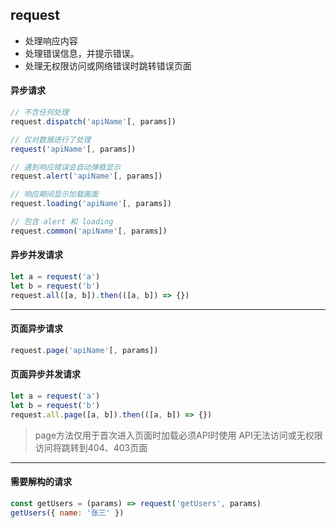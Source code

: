 ## request
* 处理响应内容
* 处理错误信息，并提示错误。
* 处理无权限访问或网络错误时跳转错误页面

#### 异步请求
```js
// 不含任何处理
request.dispatch('apiName'[, params])

// 仅对数据进行了处理
request('apiName'[, params])

// 遇到响应错误会自动弹框显示
request.alert('apiName'[, params])

// 响应期间显示加载画面
request.loading('apiName'[, params])

// 包含 alert 和 loading
request.common('apiName'[, params])
```

#### 异步并发请求
```js
let a = request('a')
let b = request('b')
request.all([a, b]).then(([a, b]) => {})
```

----

#### 页面异步请求
```js
request.page('apiName'[, params])
```

#### 页面异步并发请求
```js
let a = request('a')
let b = request('b')
request.all.page([a, b]).then(([a, b]) => {})
```
> page方法仅用于首次进入页面时加载必须API时使用
> API无法访问或无权限访问将跳转到404、403页面

----

#### 需要解构的请求
```js
const getUsers = (params) => request('getUsers', params)
getUsers({ name: '张三' })
```
